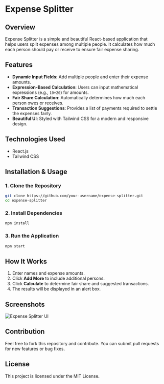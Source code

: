 # Expense Splitter

## Overview
Expense Splitter is a simple and beautiful React-based application that helps users split expenses among multiple people. It calculates how much each person should pay or receive to ensure fair expense sharing.

## Features
- **Dynamic Input Fields**: Add multiple people and enter their expense amounts.
- **Expression-Based Calculation**: Users can input mathematical expressions (e.g., `10+20`) for amounts.
- **Fair Share Calculation**: Automatically determines how much each person owes or receives.
- **Transaction Suggestions**: Provides a list of payments required to settle the expenses fairly.
- **Beautiful UI**: Styled with Tailwind CSS for a modern and responsive design.

## Technologies Used
- React.js
- Tailwind CSS

## Installation & Usage
### 1. Clone the Repository
```sh
git clone https://github.com/your-username/expense-splitter.git
cd expense-splitter
```

### 2. Install Dependencies
```sh
npm install
```

### 3. Run the Application
```sh
npm start
```

## How It Works
1. Enter names and expense amounts.
2. Click **Add More** to include additional persons.
3. Click **Calculate** to determine fair share and suggested transactions.
4. The results will be displayed in an alert box.

## Screenshots
![Expense Splitter UI](https://via.placeholder.com/800x400?text=Screenshot+of+Expense+Splitter)

## Contribution
Feel free to fork this repository and contribute. You can submit pull requests for new features or bug fixes.

## License
This project is licensed under the MIT License.

